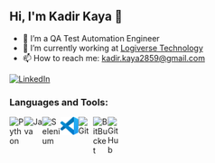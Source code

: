 ## Hi, I'm Kadir Kaya 👋

- 🔭  I’m a QA Test Automation Engineer
- 🔭  I’m currently working at [Logiverse Technology](https://www.linkedin.com/company/logiverse-technology/mycompany/)
- 📫  How to reach me: kadir.kaya2859@gmail.com

[![LinkedIn](https://img.shields.io/badge/LinkedIn-blue?style=flat&logo=linkedin)](https://www.linkedin.com/in/kadirkaya28/)


### Languages and Tools:

[<img align="left" alt="Python" width="26px" src="https://upload.wikimedia.org/wikipedia/commons/thumb/c/c3/Python-logo-notext.svg/1200px-Python-logo-notext.svg.png" />][python]
[<img align="left" alt="Java" width="32px" src="https://brandslogos.com/wp-content/uploads/images/large/java-logo-1.png" />][java]
[<img align="left" alt="Selenium" width="32px" src="https://seeklogo.com/images/S/selenium-logo-DB9103D7CF-seeklogo.com.png" />][selenium]
[<img align="left" alt="Visual Studio Code" width="32px" src="https://raw.githubusercontent.com/github/explore/80688e429a7d4ef2fca1e82350fe8e3517d3494d/topics/visual-studio-code/visual-studio-code.png" />][vscode]
[<img align="left" alt="Git" width="26px" src="https://www.svgrepo.com/show/373623/git.svg" />][git]
[<img align="left" alt="BitBucket" width="26px" src="https://brandslogos.com/wp-content/uploads/thumbs/bitbucket-logo-vector-1.svg" />][bitbucket]
[<img align="left" alt="GitHub" width="26px" src="https://www.svgrepo.com/show/217753/github.svg" />][github]


[python]: https://www.python.org/
[java]: https://www.java.com/tr/
[selenium]: https://www.selenium.dev/
[vscode]: https://code.visualstudio.com/
[git]: https://git-scm.com/
[github]: https://github.com/
[bitbucket]: https://bitbucket.org/product/

